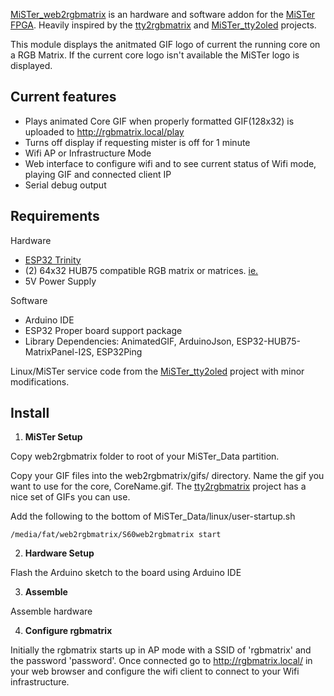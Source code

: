 [MiSTer_web2rgbmatrix](https://github.com/kconger/MiSTer_web2rgbmatrix) is an hardware and software addon for the [MiSTer FPGA](https://github.com/MiSTer-devel). Heavily inspired by the [tty2rgbmatrix](https://github.com/h3llb3nt/tty2rgbmatrix) and [MiSTer_tty2oled](https://github.com/venice1200/MiSTer_tty2oled) projects.

This module displays the anitmated GIF logo of current the running core on a RGB Matrix. If the current core logo isn't available the MiSTer logo is displayed.

Current features
-------
- Plays animated Core GIF when properly formatted GIF(128x32) is uploaded to http://rgbmatrix.local/play
- Turns off display if requesting mister is off for 1 minute
- Wifi AP or Infrastructure Mode
- Web interface to configure wifi and to see current status of Wifi mode, playing GIF and connected client IP
- Serial debug output

Requirements
-------

Hardware
- [ESP32 Trinity](https://esp32trinity.com/)
- (2) 64x32 HUB75 compatible RGB matrix or matrices. [ie.](https://www.aliexpress.com/item/3256801502846969.html)
- 5V Power Supply

Software
- Arduino IDE
- ESP32 Proper board support package
- Library Dependencies: AnimatedGIF, ArduinoJson, ESP32-HUB75-MatrixPanel-I2S, ESP32Ping

Linux/MiSTer service code from the [MiSTer_tty2oled](https://github.com/venice1200/MiSTer_tty2oled) project with minor modifications.

Install
-------

1. **MiSTer Setup**

Copy web2rgbmatrix folder to root of your MiSTer_Data partition.

Copy your GIF files into the web2rgbmatrix/gifs/ directory.  Name the gif you want to use for the core, CoreName.gif.  The [tty2rgbmatrix](https://github.com/h3llb3nt/tty2rgbmatrix) project has a nice set of GIFs you can use.

Add the following to the bottom of MiSTer_Data/linux/user-startup.sh

```
/media/fat/web2rgbmatrix/S60web2rgbmatrix start
```

2. **Hardware Setup**

Flash the Arduino sketch to the board using Arduino IDE

3. **Assemble**

Assemble hardware

4. **Configure rgbmatrix**

Initially the rgbmatrix starts up in AP mode with a SSID of 'rgbmatrix' and the password 'password'.  Once connected go to http://rgbmatrix.local/ in your web browser and configure the wifi client to connect to your Wifi infrastructure.
